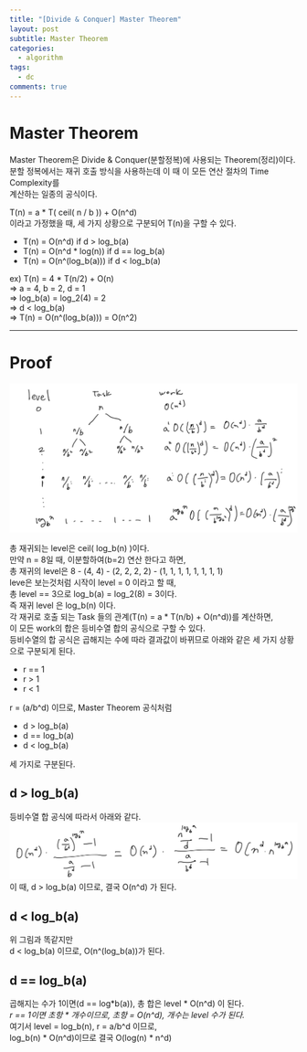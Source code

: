```yaml
---
title: "[Divide & Conquer] Master Theorem"
layout: post
subtitle: Master Theorem
categories:
  - algorithm
tags:
  - dc
comments: true
---
```


# Master Theorem

Master Theorem은 Divide & Conquer(분할정복)에 사용되는 Theorem(정리)이다.  
분할 정복에서는 재귀 호출 방식을 사용하는데 이 때 이 모든 연산 절차의 Time Complexity를  
계산하는 일종의 공식이다.

T(n) = a \* T( ceil( n / b )) + O(n^d)  
이라고 가정했을 때, 세 가지 상황으로 구분되어 T(n)을 구할 수 있다.

- T(n) = O(n^d) if d > log_b(a)
- T(n) = O(n^d \* log(n)) if d == log_b(a)
- T(n) = O(n^(log_b(a))) if d < log_b(a)

ex) T(n) = 4 \* T(n/2) + O(n)  
=> a = 4, b = 2, d = 1  
=> log_b(a) = log_2(4) = 2  
=> d < log_b(a)  
=> T(n) = O(n^(log_b(a))) = O(n^2)

---

# Proof

![Master Theorem Proof](/assets/img/study/ALG/mastertheorem.png)

총 재귀되는 level은 ceil( log_b(n) )이다.  
만약 n = 8일 때, 이분할하여(b=2) 연산 한다고 하면,  
총 재귀의 level은 8 - (4, 4) - (2, 2, 2, 2) - (1, 1, 1, 1, 1, 1, 1, 1)  
leve은 보는것처럼 시작이 level = 0 이라고 할 때,  
총 level == 3으로 log_b(a) = log_2(8) = 3이다.  
즉 재귀 level 은 log_b(n) 이다.  
각 재귀로 호출 되는 Task 들의 관계(T(n) = a \* T(n/b) + O(n^d))를 계산하면,  
이 모든 work의 합은 등비수열 합의 공식으로 구할 수 있다.  
등비수열의 합 공식은 곱해지는 수에 따라 결과값이 바뀌므로 아래와 같은 세 가지 상황으로 구분되게 된다.

- r == 1
- r > 1
- r < 1

r = (a/b^d) 이므로, Master Theorem 공식처럼

- d > log_b(a)
- d == log_b(a)
- d < log_b(a)

세 가지로 구분된다.

## d > log_b(a)

등비수열 합 공식에 따라서 아래와 같다.  
![Master Toeorem Proof1](/assets/img/study/ALG/mastertheorempr1.png)  
이 때, d > log_b(a) 이므로, 결국 O(n^d) 가 된다.

## d < log_b(a)

위 그림과 똑같지만  
d < log_b(a) 이므로, O(n^(log_b(a))가 된다.

## d == log_b(a)

곱해지는 수가 1이면(d == log*b(a)), 총 합은 level * O(n^d) 이 된다.  
_r == 1이면 초항 \* 개수이므로, 초항 = O(n^d), 개수는 level 수가 된다._  
여기서 level = log_b(n), r = a/b^d 이므로,  
log_b(n) \* O(n^d)이므로 결국 O(log(n) \* n^d)
